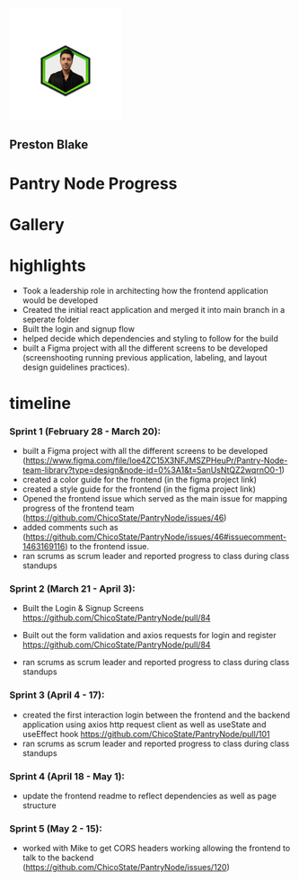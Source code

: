 
  
<p align="left">
    <img width="200" src="3dgif.gif">
</p>

## Preston Blake

# Pantry Node Progress 
# Gallery 
# highlights 
- Took a leadership role in architecting how the frontend application would be developed
- Created the initial react application and merged it into main branch in a seperate folder
- Built the login and signup flow 
- helped decide which dependencies and styling to follow for the build 
- built a Figma project with all the different screens to be developed (screenshooting running previous application, labeling, and layout design guidelines practices).
# timeline 
### Sprint 1 (February 28 - March 20):
- built a Figma project with all the different screens to be developed (https://www.figma.com/file/Ioe4ZC15X3NFJMSZPHeuPr/Pantry-Node-team-library?type=design&node-id=0%3A1&t=5anUsNtQZ2wqrnO0-1) 
- created a color guide for the frontend (in the figma project link)
- created a style guide for the frontend (in the figma project link)
- Opened the frontend issue which served as the main issue for mapping progress of the frontend team (https://github.com/ChicoState/PantryNode/issues/46) 
- added comments such as (https://github.com/ChicoState/PantryNode/issues/46#issuecomment-1463169116) to the frontend issue.
- ran scrums as scrum leader and reported progress to class during class standups 
### Sprint 2 (March 21 - April 3):
- Built the Login & Signup Screens https://github.com/ChicoState/PantryNode/pull/84

- Built out the form validation and axios requests for login and register https://github.com/ChicoState/PantryNode/pull/84

- ran scrums as scrum leader and reported progress to class during class standups
### Sprint 3 (April 4 - 17):
- created the first interaction login between the frontend and the backend application using axios http request client as well as useState and useEffect hook https://github.com/ChicoState/PantryNode/pull/101
- ran scrums as scrum leader and reported progress to class during class standups
### Sprint 4 (April 18 - May 1):
- update the frontend readme to reflect dependencies as well as page structure 
### Sprint 5 (May 2 - 15):
- worked with Mike to get CORS headers working allowing the frontend to talk to the backend (https://github.com/ChicoState/PantryNode/issues/120)






